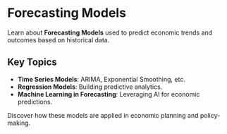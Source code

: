 # Forecasting Models

Learn about **Forecasting Models** used to predict economic trends and outcomes based on historical data.

## Key Topics
- **Time Series Models**: ARIMA, Exponential Smoothing, etc.
- **Regression Models**: Building predictive analytics.
- **Machine Learning in Forecasting**: Leveraging AI for economic predictions.

Discover how these models are applied in economic planning and policy-making.
